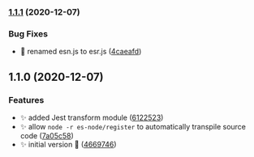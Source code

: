 ### [1.1.1](https://github.com/folke/esbuild-runner/compare/1.1.0...1.1.1) (2020-12-07)


### Bug Fixes

* 🐛 renamed esn.js to esr.js ([4caeafd](https://github.com/folke/esbuild-runner/commit/4caeafd768f0d88dfb1dda5d5ab5d9076ce7acde))

## 1.1.0 (2020-12-07)


### Features

* ✨ added Jest transform module ([6122523](https://github.com/folke/esbuild-runner/commit/61225232f2c7371afb1dd5aefd38229f14ec2e3a))
* ✨ allow `node -r es-node/register` to automatically transpile source code ([7a05c58](https://github.com/folke/esbuild-runner/commit/7a05c58c033537a8da5c1b00464ea3f6adb50870))
* ✨ initial version 🎉 ([4669746](https://github.com/folke/esbuild-runner/commit/466974606b4b727f54f1fb12adb01573c6e13b16))

